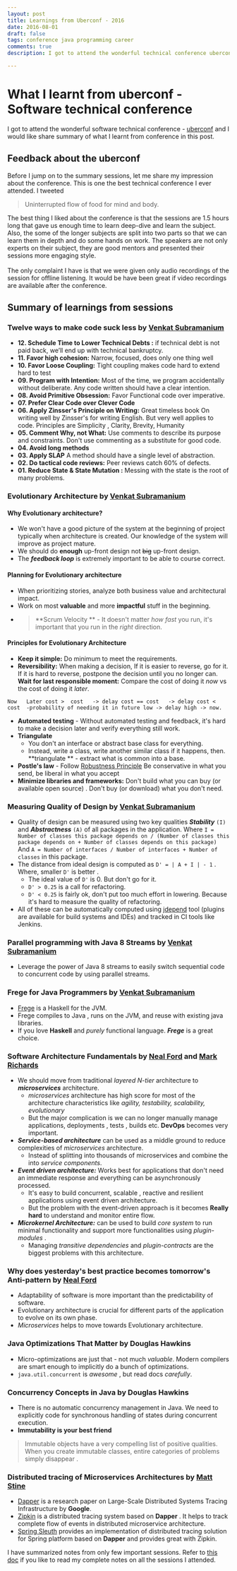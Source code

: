 ```yaml
---
layout: post
title: Learnings from Uberconf - 2016
date: 2016-08-01
draft: false
tags: conference java programming career
comments: true
description: I got to attend the wonderful technical conference uberconf and I would like share feedback about the conference and summary of my learnings in this post. 

---
```

# What I learnt from uberconf - Software technical conference
I got to attend the wonderful software technical conference - [uberconf](https://uberconf.com/) and I would like share summary of what I learnt from conference in this post. 
 
## Feedback about the uberconf
       
 Before I jump on to the summary sessions, let me share my impression about the conference. This is one the best technical conference I ever attended. I tweeted 
      
 > Uninterrupted flow of food for mind and body.   
 
 The best thing I liked about the conference is that the sessions are 1.5 hours long that gave us enough time to learn deep-dive and learn the subject. Also, the some of the longer subjects are split into two parts so that we can learn them in depth and do some hands on work.  The speakers are not only experts on their subject, they are good mentors and presented their sessions more engaging style.
 <br>        
 The only complaint I have is that we were given only audio recordings of the session for offline listening. It would be have been great if video recordings are available after the conference. 
  
## Summary of learnings from sessions

###  Twelve ways to make code suck less by [Venkat Subramanium](https://twitter.com/venkat_s)

* **12. Schedule Time to Lower Technical Debts :**  if technical debt is not paid back, we’ll end up with technical bankruptcy.
* **11. Favor high cohesion:** Narrow, focused, does only one thing well
* **10. Favor Loose Coupling:** Tight coupling makes code hard to extend hard to test
* **09. Program with Intention:** Most of the time, we program accidentally without deliberate. Any code written should have a clear intention.
* **08. Avoid Primitive Obsession:** Favor Functional code over imperative.
* **07.  Prefer Clear Code over Clever Code**
* **06. Apply Zinsser's Principle on Writing:** Great timeless book On writing well by Zinsser's for writing English. But very well applies to code. Principles are Simplicity , Clarity, Brevity, Humanity
* **05. Comment Why, not What:** Use comments to describe its purpose and constraints. Don't use commenting as a substitute for good code.
* **04. Avoid long methods**
* **03. Apply SLAP** A method should have a single level of abstraction.
* **02. Do tactical code reviews:** Peer reviews catch 60% of defects.
* **01. Reduce State & State Mutation :** Messing with the state is the root of many problems.
 
###  Evolutionary Architecture by [Venkat Subramanium](https://twitter.com/venkat_s)
                          
#### Why Evolutionary architecture?

* We won't have a good picture of the system at the beginning of project typically when architecture is created. Our knowledge of the system will improve as project mature.
* We should do **enough** up-front design not ~~big~~ up-front design.
* The ***feedback loop*** is extremely important to be able to course correct.

#### Planning for Evolutionary architecture

* When prioritizing stories, analyze both business value and architectural impact.
* Work on most **valuable** and more **impactful** stuff in the beginning.
* > **Scrum Velocity ** - It doesn't matter *how fast* you run, it's important that you run in the *right* direction.

#### Principles for Evolutionary Architecture
 
 * **Keep it simple:**  Do minimum to meet the requirements.
 * **Reversibility:**  When making a decision, If it is easier to reverse, go for it. If it is hard to reverse, postpone the decision until you no longer can.
 **Wait for last responsible moment:**  Compare the cost of doing it *now* vs the cost of doing it *later*. 
        
`
    Now   Later
            cost >  cost   -> delay
            cost == cost   -> delay
            cost <  cost 
 -probability of needing it in future
                            low -> delay
                            high -> now.
`
 
* **Automated testing** - Without automated testing and feedback, it's hard to make a decision later and verify everything still work.
 * **Triangulate**
    + You don't an interface or abstract base class for everything.
    + Instead, write a class, write another similar class if it happens, then. **triangulate ** - extract what is common into a base.
 * **Postle's law** - Follow [Robustness Principle](https://en.wikipedia.org/wiki/Robustness_principle)  Be conservative in what you send, be liberal in what you accept
* **Minimize libraries and frameworks:** Don't build what you can buy (or available open source) . Don't buy (or download) what you don't need. 

###  Measuring Quality of Design by [Venkat Subramanium](https://twitter.com/venkat_s)

* Quality of design can be measured using two key qualities ***Stability***  `(I)` and ***Abstractness***  `(A)` of all packages in the application.  Where
     `I = Number of classes this package depends on / (Number of classes this package depends on + Number of classes depends on this package)` And
    ` A = Number of interfaces / Number of interfaces + Number of classes ` in this package.
* The distance from ideal design is computed as `D' = | A + I | - 1` . Where, smaller `D'` is better .
    * The ideal value of `D'` is 0. But don't go for it.
    * `D' > 0.25` is a call for refactoring.
    * `D' < 0.25` is fairly ok, don't put too much effort in lowering. Because it's hard to measure the quality of refactoring.
* All of these can be automatically computed using [jdepend](http://clarkware.com/software/JDepend.html) tool (plugins are available for build systems and IDEs) and tracked in CI tools like Jenkins.

###  Parallel programming with Java 8 Streams by [Venkat Subramanium](https://twitter.com/venkat_s)

* Leverage the power of Java 8 streams to easily switch sequential code to concurrent code by using parallel streams.

###  Frege for Java Programmers by [Venkat Subramanium](https://twitter.com/venkat_s)

* [Frege](https://github.com/Frege/frege) is a Haskell for the JVM.
* Frege compiles to Java , runs on the JVM, and reuse with existing java libraries.
* If you love **Haskell** and *purely* functional language.  ***Frege*** is a great choice.

###  Software Architecture Fundamentals by  [Neal Ford](https://twitter.com/@neal4d) and [Mark Richards](https://twitter.com/@markrichardssa)

* We should move from traditional *layered N-tier* architecture to ***microservices*** architecture.
    * *microservices* architecture has high score for most of the architecture characteristics like *agility, testability, scalability, evolutionary*
    * But the major complication is we can no longer manually manage applications, deployments , tests , builds etc. **DevOps** becomes very important.
* ***Service-based architecture*** can be used as a middle ground to reduce complexities of *microservices* architecture.
    * Instead of splitting into thousands of microservices and combine the into *service components*.
* ***Event driven architecture:*** Works best for applications that don't need an immediate response and everything can be asynchronously processed.
    * It's easy to build concurrent, scalable , reactive and resilient applications using event driven architecture.
    * But the problem with the event-driven approach is it becomes  **Really hard** to understand and monitor entire flow. 
* ***Microkernel Architecture:*** can be used to build *core system* to run minimal functionality and support more functionalities using *plugin-modules* .
    * Managing *transitive dependencies* and *plugin-contracts* are the biggest problems with this architecture.

###  Why does yesterday's best practice becomes tomorrow's Anti-pattern by [Neal Ford](https://twitter.com/@neal4d)

* Adaptability of software is more important than the predictability of software.
* Evolutionary architecture is crucial for different parts of the application to evolve on its own phase.
* *Microservices* helps to move towards Evolutionary architecture.

###   Java Optimizations That Matter by Douglas Hawkins

* Micro-optimizations are just that - not much *valuable*. Modern compilers are smart enough to implicitly do a bunch of optimizations.    
* `java.util.concurrent` is *awesome* , but read docs *carefully*. 

###    Concurrency Concepts in Java by Douglas Hawkins

* There is no automatic concurrency management in Java.  We need to explicitly code for synchronous handling of states during concurrent execution. 
* **Immutability is your best friend**
> Immutable objects have a very compelling list of positive qualities. When you create immutable classes, entire categories of problems simply disappear .

###  Distributed tracing of Microservices Architectures by [Matt Stine](https://twitter.com/@mstine)

* [Dapper](http://research.google.com/pubs/pub36356.html) is a research paper on Large-Scale Distributed Systems Tracing Infrastructure by **Google**.
* [Zipkin](http://zipkin.io/) is a distributed tracing system based on **Dapper** . It helps to track complete flow of events in distributed microservice architecture.
* [Spring Sleuth](https://cloud.spring.io/spring-cloud-sleuth/)  provides an implementation of distributed tracing solution for Spring platform based on **Dapper** and provides great with Zipkin.

I have summarized notes from only few important sessions. Refer to [this doc](https://goo.gl/F2gT5h)  if you like to read my complete notes on all the sessions I attended.


